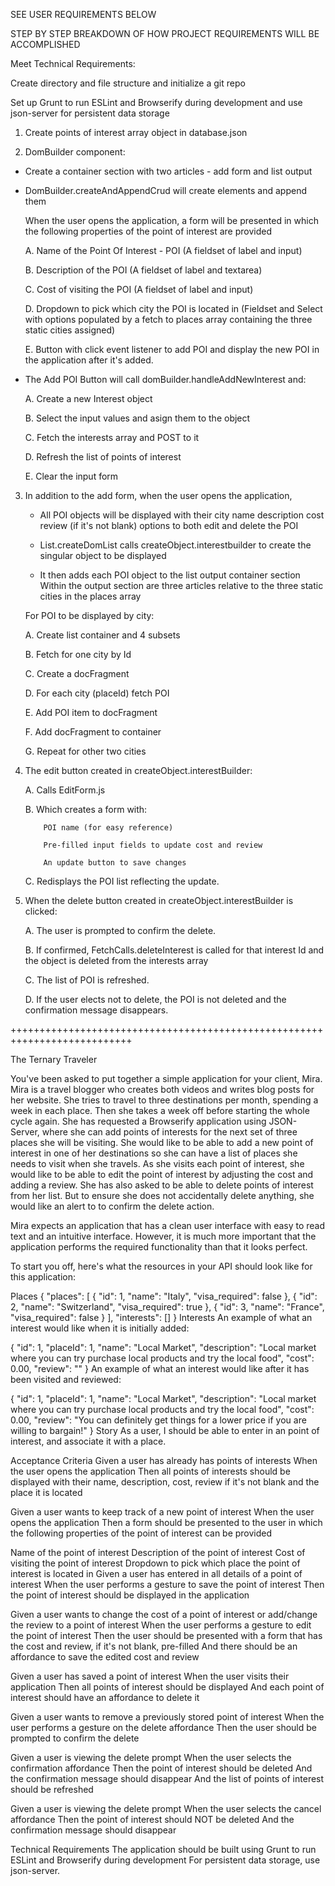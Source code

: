 SEE USER REQUIREMENTS BELOW

STEP BY STEP BREAKDOWN OF HOW PROJECT REQUIREMENTS WILL BE ACCOMPLISHED

Meet Technical Requirements:

Create directory and file structure and initialize a git repo

Set up Grunt to run ESLint and Browserify during development and use json-server for persistent data storage

1. Create points of interest array object in database.json

2. DomBuilder component:

  - Create a container section with two articles - add form and list output
  
  - DomBuilder.createAndAppendCrud will create elements and append them
  
    When the user opens the application, a form will be presented in which
    the following properties of the point of interest are provided
    
      A. Name of the Point Of Interest - POI (A fieldset of label and input)
      
      B. Description of the POI (A fieldset of label and textarea)
      
      C. Cost of visiting the POI (A fieldset of label and input)
      
      D. Dropdown to pick which city the POI is located in (Fieldset and
      Select with options populated by a fetch to places array containing
      the  three static cities assigned)
      
      E. Button with click event listener to add POI and display the new POI
      in the application after it's added.
      
  - The Add POI Button will call domBuilder.handleAddNewInterest and:
  
      A. Create a new Interest object
      
      B. Select the input values and asign them to the object
      
      C. Fetch the interests array and POST to it
      
      D. Refresh the list of points of interest
      
      E. Clear the input form
      
3. In addition to the add form, when the user opens the application,

    - All POI objects will be displayed with their
          city
          name
          description
          cost
          review (if it's not blank)
          options to both edit and delete the POI
          
    - List.createDomList calls createObject.interestbuilder to create the singular object to be displayed
    
    - It then adds each POI object to the list output container section
    Within the output section are three articles relative to the three static cities in the places array
    
    For POI to be displayed by city:
    
      A. Create list container and 4 subsets
      
      B. Fetch for one city by Id
      
      C. Create a docFragment
      
      D. For each city (placeId) fetch POI
      
      E. Add POI item to docFragment
      
      F. Add docFragment to container
      
      G. Repeat for other two cities
      
4. The edit button created in createObject.interestBuilder:

      A. Calls EditForm.js
      
      B. Which creates a form with:
      
           POI name (for easy reference)
           
           Pre-filled input fields to update cost and review
           
           An update button to save changes
           
      C. Redisplays the POI list reflecting the update.
      
5. When the delete button created in createObject.interestBuilder is clicked:

      A. The user is prompted to confirm the delete.
      
      B. If confirmed, FetchCalls.deleteInterest is called for that interest Id and the object is deleted from the interests array
      
      C. The list of POI is refreshed.
      
      D. If the user elects not to delete, the POI is not deleted and the confirmation message disappears.
  
  +++++++++++++++++++++++++++++++++++++++++++++++++++++++++++++++++++++++++++

The Ternary Traveler


You've been asked to put together a simple application for your client, Mira. Mira is a travel blogger who creates both videos and writes blog posts for her website. She tries to travel to three destinations per month, spending a week in each place. Then she takes a week off before starting the whole cycle again. She has requested a Browserify application using JSON-Server, where she can add points of interests for the next set of three places she will be visiting. She would like to be able to add a new point of interest in one of her destinations so she can have a list of places she needs to visit when she travels. As she visits each point of interest, she would like to be able to edit the point of interest by adjusting the cost and adding a review. She has also asked to be able to delete points of interest from her list. But to ensure she does not accidentally delete anything, she would like an alert to to confirm the delete action.

Mira expects an application that has a clean user interface with easy to read text and an intuitive interface. However, it is much more important that the application performs the required functionality than that it looks perfect.

To start you off, here's what the resources in your API should look like for this application:

Places
{
  "places": [
    { 
      "id": 1, 
      "name": "Italy", 
      "visa_required": false 
    },
    { 
      "id": 2, 
      "name": "Switzerland", 
      "visa_required": true 
    },
    { 
      "id": 3, 
      "name": "France", 
      "visa_required": false
    }
  ],
  "interests": []
}
Interests
An example of what an interest would like when it is initially added:

{ "id": 1, "placeId": 1, "name": "Local Market", "description": "Local market where you can try purchase local products and try the local food", "cost": 0.00, "review": "" }
An example of what an interest would like after it has been visited and reviewed:

{ "id": 1, "placeId": 1, "name": "Local Market", "description": "Local market where you can try purchase local products and try the local food", "cost": 0.00, "review": "You can definitely get things for a lower price if you are willing to bargain!" }
Story
As a user, I should be able to enter in an point of interest, and associate it with a place.

Acceptance Criteria
Given a user has already has points of interests
When the user opens the application
Then all points of interests should be displayed with their name, description, cost, review if it's not blank and the place it is located

Given a user wants to keep track of a new point of interest
When the user opens the application
Then a form should be presented to the user in which the following properties of the point of interest can be provided

Name of the point of interest
Description of the point of interest
Cost of visiting the point of interest
Dropdown to pick which place the point of interest is located in
Given a user has entered in all details of a point of interest
When the user performs a gesture to save the point of interest
Then the point of interest should be displayed in the application

Given a user wants to change the cost of a point of interest or add/change the review to a point of interest
When the user performs a gesture to edit the point of interest
Then the user should be presented with a form that has the cost and review, if it's not blank, pre-filled
And there should be an affordance to save the edited cost and review

Given a user has saved a point of interest
When the user visits their application
Then all points of interest should be displayed
And each point of interest should have an affordance to delete it

Given a user wants to remove a previously stored point of interest
When the user performs a gesture on the delete affordance
Then the user should be prompted to confirm the delete

Given a user is viewing the delete prompt When the user selects the confirmation affordance Then the point of interest should be deleted And the confirmation message should disappear And the list of points of interest should be refreshed

Given a user is viewing the delete prompt When the user selects the cancel affordance Then the point of interest should NOT be deleted And the confirmation message should disappear

Technical Requirements
The application should be built using Grunt to run ESLint and Browserify during development
For persistent data storage, use json-server.
